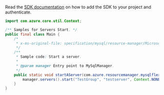 Read the [SDK documentation](https://github.com/Azure/azure-sdk-for-java/blob/azure-resourcemanager-mysqlflexibleserver_1.0.0-beta.2/sdk/mysqlflexibleserver/azure-resourcemanager-mysqlflexibleserver/README.md) on how to add the SDK to your project and authenticate.

```java
import com.azure.core.util.Context;

/** Samples for Servers Start. */
public final class Main {
    /*
     * x-ms-original-file: specification/mysql/resource-manager/Microsoft.DBforMySQL/stable/2021-05-01/examples/ServerStart.json
     */
    /**
     * Sample code: Start a server.
     *
     * @param manager Entry point to MySqlManager.
     */
    public static void startAServer(com.azure.resourcemanager.mysqlflexibleserver.MySqlManager manager) {
        manager.servers().start("TestGroup", "testserver", Context.NONE);
    }
}
```
